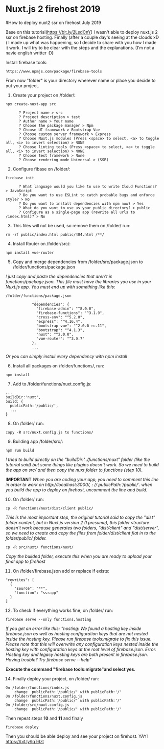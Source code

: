 # Nuxt.js 2 firehost 2019
#How to deploy nuxt2 ssr on firehost July 2019

Base on this tutorial(https://bit.ly/2LsdCnY) I wasn't able to deploy nuxt.js 2 ssr on firebase hosting.
Finally (after a couple  day's seeing at the clouds xD ) I made up what was happening, so I decide to share with you how I made it work.
I will try to be clear with the steps and the explanations. (I'm not a navie english writter :D)

Install firebase tools:

```
https://www.npmjs.com/package/firebase-tools
```

From now "folder" is your directory wherever name or place you decide to put your project.

1. Create your project on /folder/:

```
npx create-nuxt-app src
```

          ? Project name > src
          ? Project description > test
          ? Author name > Your name
          ? Choose the package manager > Npm
          ? Choose UI framework > Bootstrap Vue
          ? Choose custom server framework > Express
          ? Choose Nuxt.js modules (Press <space> to select, <a> to toggle all, <i> to invert selection) > NONE
          ? Choose linting tools (Press <space> to select, <a> to toggle all, <i> to invert selection) > NONE
          ? Choose test framework > None
          ? Choose rendering mode Universal > (SSR)


2. Configure fibase on /folder/:

```
firebase init
```

          ? What language would you like to use to write Cloud Functions? > JavaScript
          ? Do you want to use ESLint to catch probable bugs and enforce style? > No
          ? Do you want to install dependencies with npm now? > Yes
          ? What do you want to use as your public directory? > public
          ? Configure as a single-page app (rewrite all urls to /index.html)? > No


3. This files will not be used, so remove them on /folder/ run:

```
rm -rf public/index.html public/404.html /**/
```

4. Install Router on /folder/src/:

```
npm install vue-router
```

5. Copy and merge dependencies from /folder/src/package.json to /folder/functions/package.json

*I just copy and paste the dependencies that aren't in functions/package.json.
This file must have the libraries you use in your Nuxt.js app. You must end up
with something like this:*

```
/folder/functions/package.json
            ...
            "dependencies": {
              "firebase-admin": "^8.0.0",
              "firebase-functions": "^3.1.0",
              "cross-env": "^5.2.0",
              "express": "^4.16.4",
              "bootstrap-vue": "^2.0.0-rc.11",
              "bootstrap": "^4.1.3",
              "nuxt": "^2.0.0",
              "vue-router": "^3.0.7"
            },
            ...
```
*Or you can simply install every dependency with npm install*

6. Install all packages on /folder/functions/, run:

```
npm install
```

7. Add to /folder/functions/nuxt.config.js:

```
...
buildDir:'nuxt',
build: {
  publicPath:'/public/',
  ...
}
```

8. On /folder/ run:

```
copy -R src/nuxt.config.js to functions/
```

9. Building app /folder/src/:

```
npm run build
```

*I tried to build directly on the "buildDir:'../functions/nuxt" folder
(like the tutorial said) but some things like plugins doesn't work.
So we need to build the app on src/ and then
copy the nuxt folder to functions (step 10).*

 **IMPORTANT**
    *When you are coding your app, you need to comment this line
    in order to work on http://localhost:3000/, :
    // publicPath:'/public/'.
    when you build the app to deploy on firehost, uncomment the line and build.*

10. On /folder/ run:

```
cp -R functions/nuxt/dist/client public/
```
*This is the most important step, the original tutorial said to copy the "dist"
folder content, but in  Nuxt.js version 2 (I presume), this folder structure
doesn't work because generates two folders, "dist/client" and "dist/server",
so we need to create and copy the files from folder/dist/client
flat in to the folder/public/ folder.*

```
cp -R src/nuxt/ functions/nuxt/
```

*Copy the builded folder, execute this
when you are ready to upload your final app to firehost*

11.  On /folder/firebase.json add or replace if exists:

```
"rewrites": [
  {
    "source": "**",
    "function": "ssrapp"
  }
]
```

12.  To check if everything works fine, on /folder/ run:

```
firebase serve --only functions,hosting
```

*If you get an error like this:
"hosting: We found a hosting key inside firebase.json as well as hosting configuration
keys that are not nested inside the hosting key.
Please run firebase tools:migrate to fix this issue.
Please note that this will overwrite any configuration keys nested inside the hosting
key with configuration keys at the root level of firebase.json.
Error: Hosting key and legacy hosting keys are both present in firebase.json.
Having trouble? Try firebase serve --help"*

**Execute the command "firebase tools:migrate"and select yes.**


14. Finally deploy your project, on /folder/ run:
```
On /folder/functions/index.js
    change  publicPath:'/public/' with publicPath:'/'
On /folder/functions/nuxt.config.js
    change  publicPath:'/public/' with publicPath:'/'
On /folder/src/nuxt.config.js
    change  publicPath:'/public/' with publicPath:'/'
```
Then repeat steps **10** and **11** and finaly
```
firebase deploy
```

Then you should be able deploy and see  your project on firehost. YAY!
https://bit.ly/IqT6zt

